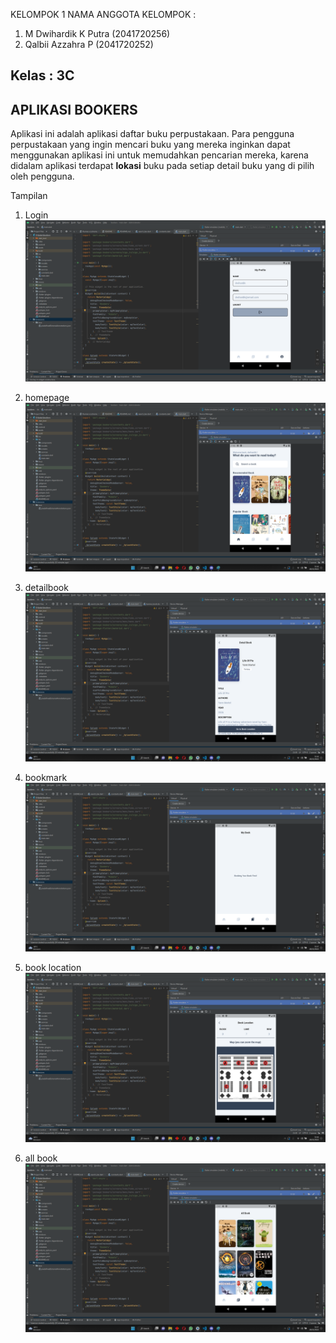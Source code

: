 KELOMPOK 1
NAMA ANGGOTA KELOMPOK : 
1. M Dwihardik K Putra (2041720256)
2. Qalbii Azzahra P (2041720252)
## Kelas : 3C


## APLIKASI BOOKERS


Aplikasi ini adalah aplikasi daftar buku perpustakaan.
Para pengguna perpustakaan yang ingin mencari buku yang mereka inginkan dapat menggunakan aplikasi ini untuk memudahkan pencarian mereka, karena didalam aplikasi terdapat **lokasi** buku pada setiap detail buku yang di pilih oleh pengguna.

Tampilan 
1. Login
![login](Screenshot/login.png)

2. homepage
![homepage](Screenshot/homepage.png)

3. detailbook
![detailbook](Screenshot/detailbook.png)

4. bookmark
![bookmark](Screenshot/bookmark.png)

5. book location
![booklocation](Screenshot/booklocation.png)

6. all book
![allbook](Screenshot/allbook.png)

